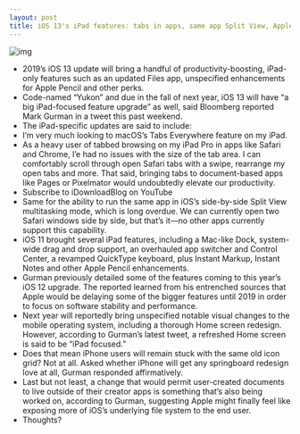 ```yaml
---
layout: post
title: iOS 13's iPad features: tabs in apps, same app Split View, Apple Pencil enhancements & more
---
```

![img](http://media.idownloadblog.com/wp-content/uploads/2017/09/iOS-11-iPad-App-Switcher.jpg)
* 2019’s iOS 13 update will bring a handful of productivity-boosting, iPad-only features such as an updated Files app, unspecified enhancements for Apple Pencil and other perks.
* Code-named “Yukon” and due in the fall of next year, iOS 13 will have “a big iPad-focused feature upgrade” as well, said Bloomberg reported Mark Gurman in a tweet this past weekend.
* The iPad-specific updates are said to include:
* I’m very much looking to macOS’s Tabs Everywhere feature on my iPad.
* As a heavy user of tabbed browsing on my iPad Pro in apps like Safari and Chrome, I’e had no issues with the size of the tab area. I can comfortably scroll through open Safari tabs with a swipe, rearrange my open tabs and more. That said, bringing tabs to document-based apps like Pages or Pixelmator would undoubtedly elevate our productivity.
* Subscribe to iDownloadBlog on YouTube
* Same for the ability to run the same app in iOS’s side-by-side Split View multitasking mode, which is long overdue. We can currently open two Safari windows side by side, but that’s it—no other apps currently support this capability.
* iOS 11 brought several iPad features, including a Mac-like Dock, system-wide drag and drop support, an overhauled app switcher and Control Center, a revamped QuickType keyboard, plus Instant Markup, Instant Notes and other Apple Pencil enhancements.
* Gurman previously detailed some of the features coming to this year’s iOS 12 upgrade. The reported learned from his entrenched sources that Apple would be delaying some of the bigger features until 2019 in order to focus on software stability and performance.
* Next year will reportedly bring unspecified notable visual changes to the mobile operating system, including a thorough Home screen redesign. However, according to Gurman’s latest tweet, a refreshed Home screen is said to be “iPad focused.”
* Does that mean iPhone users will remain stuck with the same old icon grid? Not at all. Asked whether iPhone will get any springboard redesign love at all, Gurman responded affirmatively.
* Last but not least, a change that would permit user-created documents to live outside of their creator apps is something that’s also being worked on, according to Gurman, suggesting Apple might finally feel like exposing more of iOS’s underlying file system to the end user.
* Thoughts?

